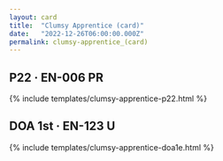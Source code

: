 ```yaml
---
layout: card
title:  "Clumsy Apprentice (card)"
date:   "2022-12-26T06:00:00.000Z"
permalink: clumsy-apprentice_(card)
---
```


## P22 &middot; EN-006 PR

{% include templates/clumsy-apprentice-p22.html %}


## DOA 1st &middot; EN-123 U

{% include templates/clumsy-apprentice-doa1e.html %}

